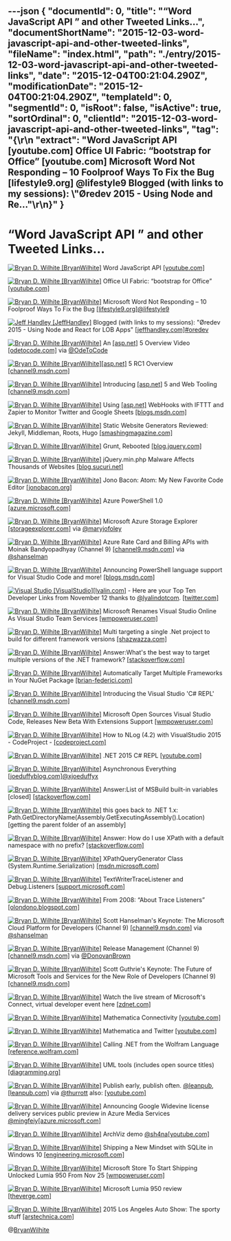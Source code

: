 ---json
{
  "documentId": 0,
  "title": "“Word JavaScript API ” and other Tweeted Links…",
  "documentShortName": "2015-12-03-word-javascript-api-and-other-tweeted-links",
  "fileName": "index.html",
  "path": "./entry/2015-12-03-word-javascript-api-and-other-tweeted-links",
  "date": "2015-12-04T00:21:04.290Z",
  "modificationDate": "2015-12-04T00:21:04.290Z",
  "templateId": 0,
  "segmentId": 0,
  "isRoot": false,
  "isActive": true,
  "sortOrdinal": 0,
  "clientId": "2015-12-03-word-javascript-api-and-other-tweeted-links",
  "tag": "{\r\n  \"extract\": \"Word JavaScript API [youtube.com]  Office UI Fabric: “bootstrap for Office” [youtube.com]  Microsoft Word Not Responding – 10 Foolproof Ways To Fix the Bug [lifestyle9.org] @lifestyle9 Blogged (with links to my sessions): \\\"Øredev 2015 - Using Node and Re...\"\r\n}"
}
---

# “Word JavaScript API ” and other Tweeted Links…

[<img alt="Bryan D. Wilhite [BryanWilhite]" src="https://songhay.blob.core.windows.net/shared-social-twitter/BryanWilhite.jpeg">](http://t.co/UNdqV0Z1zz "Bryan D. Wilhite [BryanWilhite]") Word JavaScript API [[youtube.com]](https://www.youtube.com/watch?v=EaLVfaj1mW8)

[<img alt="Bryan D. Wilhite [BryanWilhite]" src="https://songhay.blob.core.windows.net/shared-social-twitter/BryanWilhite.jpeg">](http://t.co/UNdqV0Z1zz "Bryan D. Wilhite [BryanWilhite]") Office UI Fabric: “bootstrap for Office” [[youtube.com]](https://www.youtube.com/watch?v=YsNhK6EmTxo)

[<img alt="Bryan D. Wilhite [BryanWilhite]" src="https://songhay.blob.core.windows.net/shared-social-twitter/BryanWilhite.jpeg">](http://t.co/UNdqV0Z1zz "Bryan D. Wilhite [BryanWilhite]") Microsoft Word Not Responding – 10 Foolproof Ways To Fix the Bug [[lifestyle9.org]](http://lifestyle9.org/microsoft-word-not-responding/)[@lifestyle9](http://twitter.com/lifestyle9)

[<img alt="Jeff Handley [JeffHandley]" src="https://songhay.blob.core.windows.net/shared-social-twitter/JeffHandley.jpg">](http://t.co/FSzPnyAt0f "Jeff Handley [JeffHandley]") Blogged (with links to my sessions): "Øredev 2015 - Using Node and React for LOB Apps" [[jeffhandley.com]](http://jeffhandley.com/archive/2015/11/18/Oredev-2015-Using-Node-and-React-for-LOB-Apps.aspx)[#oredev](https://twitter.com/hashtag/%23oredev/?src=hash)

[<img alt="Bryan D. Wilhite [BryanWilhite]" src="https://songhay.blob.core.windows.net/shared-social-twitter/BryanWilhite.jpeg">](http://t.co/UNdqV0Z1zz "Bryan D. Wilhite [BryanWilhite]") An [[asp.net]](http://www.asp.net/) 5 Overview Video [[odetocode.com]](http://odetocode.com/blogs/scott/archive/2015/11/12/an-asp-net-5-overview-video.aspx) via [@OdeToCode](http://twitter.com/OdeToCode)

[<img alt="Bryan D. Wilhite [BryanWilhite]" src="https://songhay.blob.core.windows.net/shared-social-twitter/BryanWilhite.jpeg">](http://t.co/UNdqV0Z1zz "Bryan D. Wilhite [BryanWilhite]")[[asp.net]](http://www.asp.net/) 5 RC1 Overview [[channel9.msdn.com]](https://channel9.msdn.com/Blogs/ASP-NET-Site-Videos/ASPNET-5-RC1-Overview)

[<img alt="Bryan D. Wilhite [BryanWilhite]" src="https://songhay.blob.core.windows.net/shared-social-twitter/BryanWilhite.jpeg">](http://t.co/UNdqV0Z1zz "Bryan D. Wilhite [BryanWilhite]") Introducing [[asp.net]](http://www.asp.net/) 5 and Web Tooling [[channel9.msdn.com]](https://channel9.msdn.com/Events/Visual-Studio/Connect-event-2015/100)

[<img alt="Bryan D. Wilhite [BryanWilhite]" src="https://songhay.blob.core.windows.net/shared-social-twitter/BryanWilhite.jpeg">](http://t.co/UNdqV0Z1zz "Bryan D. Wilhite [BryanWilhite]") Using [[asp.net]](http://www.asp.net/) WebHooks with IFTTT and Zapier to Monitor Twitter and Google Sheets [[blogs.msdn.com]](http://blogs.msdn.com/b/webdev/archive/2015/11/21/using-asp-net-webhooks-with-ifttt-and-zapier-to-monitor-twitter-and-google-sheets.aspx)

[<img alt="Bryan D. Wilhite [BryanWilhite]" src="https://songhay.blob.core.windows.net/shared-social-twitter/BryanWilhite.jpeg">](http://t.co/UNdqV0Z1zz "Bryan D. Wilhite [BryanWilhite]") Static Website Generators Reviewed: Jekyll, Middleman, Roots, Hugo [[smashingmagazine.com]](http://www.smashingmagazine.com/2015/11/static-website-generators-jekyll-middleman-roots-hugo-review/)

[<img alt="Bryan D. Wilhite [BryanWilhite]" src="https://songhay.blob.core.windows.net/shared-social-twitter/BryanWilhite.jpeg">](http://t.co/UNdqV0Z1zz "Bryan D. Wilhite [BryanWilhite]") Grunt, Rebooted [[blog.jquery.com]](http://blog.jquery.com/2015/11/19/grunt-rebooted/)

[<img alt="Bryan D. Wilhite [BryanWilhite]" src="https://songhay.blob.core.windows.net/shared-social-twitter/BryanWilhite.jpeg">](http://t.co/UNdqV0Z1zz "Bryan D. Wilhite [BryanWilhite]") jQuery.min.php Malware Affects Thousands of Websites [[blog.sucuri.net]](https://blog.sucuri.net/2015/11/jquery-min-php-malware-affects-thousands-of-websites.html)

[<img alt="Bryan D. Wilhite [BryanWilhite]" src="https://songhay.blob.core.windows.net/shared-social-twitter/BryanWilhite.jpeg">](http://t.co/UNdqV0Z1zz "Bryan D. Wilhite [BryanWilhite]") Jono Bacon: Atom: My New Favorite Code Editor [[jonobacon.org]](http://www.jonobacon.org/2015/11/16/atom-my-new-favorite-code-editor/)

[<img alt="Bryan D. Wilhite [BryanWilhite]" src="https://songhay.blob.core.windows.net/shared-social-twitter/BryanWilhite.jpeg">](http://t.co/UNdqV0Z1zz "Bryan D. Wilhite [BryanWilhite]") Azure PowerShell 1.0 [[azure.microsoft.com]](https://azure.microsoft.com/en-us/blog/azps-1-0/)

[<img alt="Bryan D. Wilhite [BryanWilhite]" src="https://songhay.blob.core.windows.net/shared-social-twitter/BryanWilhite.jpeg">](http://t.co/UNdqV0Z1zz "Bryan D. Wilhite [BryanWilhite]") Microsoft Azure Storage Explorer [[storageexplorer.com]](http://storageexplorer.com) via [@maryjofoley](http://twitter.com/maryjofoley)

[<img alt="Bryan D. Wilhite [BryanWilhite]" src="https://songhay.blob.core.windows.net/shared-social-twitter/BryanWilhite.jpeg">](http://t.co/UNdqV0Z1zz "Bryan D. Wilhite [BryanWilhite]") Azure Rate Card and Billing APIs with Moinak Bandyopadhyay (Channel 9) [[channel9.msdn.com]](https://channel9.msdn.com/Shows/Azure-Friday/Azure-Rate-Card-and-Billing-APIs-with-Moinak-Bandyopadhyay) via [@shanselman](http://twitter.com/shanselman)

[<img alt="Bryan D. Wilhite [BryanWilhite]" src="https://songhay.blob.core.windows.net/shared-social-twitter/BryanWilhite.jpeg">](http://t.co/UNdqV0Z1zz "Bryan D. Wilhite [BryanWilhite]") Announcing PowerShell language support for Visual Studio Code and more! [[blogs.msdn.com]](http://blogs.msdn.com/b/powershell/archive/2015/11/17/announcing-windows-powershell-for-visual-studio-code-and-more.aspx)

[<img alt="Visual Studio [VisualStudio]" src="https://songhay.blob.core.windows.net/shared-social-twitter/VisualStudio.png">](http://t.co/OqnL9IGcUY "Visual Studio [VisualStudio]")[[lyalin.com]](http://www.lyalin.com/2015/11/12/visual-studio-developer-top-ten-for-nov-12th-2015/) - Here are your Top Ten Developer Links from November 12 thanks to [@lyalindotcom](http://twitter.com/lyalindotcom). [[twitter.com]](https://twitter.com/VisualStudio/status/665363532523954176/photo/1)

[<img alt="Bryan D. Wilhite [BryanWilhite]" src="https://songhay.blob.core.windows.net/shared-social-twitter/BryanWilhite.jpeg">](http://t.co/UNdqV0Z1zz "Bryan D. Wilhite [BryanWilhite]") Microsoft Renames Visual Studio Online As Visual Studio Team Services [[wmpoweruser.com]](http://wmpoweruser.com/microsoft-renames-visual-studio-online-visual-studio-team-services/)

[<img alt="Bryan D. Wilhite [BryanWilhite]" src="https://songhay.blob.core.windows.net/shared-social-twitter/BryanWilhite.jpeg">](http://t.co/UNdqV0Z1zz "Bryan D. Wilhite [BryanWilhite]") Multi targeting a single .Net project to build for different framework versions [[shazwazza.com]](http://shazwazza.com/post/multi-targeting-a-single-net-project-to-build-for-different-framework-versions/)

[<img alt="Bryan D. Wilhite [BryanWilhite]" src="https://songhay.blob.core.windows.net/shared-social-twitter/BryanWilhite.jpeg">](http://t.co/UNdqV0Z1zz "Bryan D. Wilhite [BryanWilhite]") Answer:What's the best way to target multiple versions of the .NET framework? [[stackoverflow.com]](http://stackoverflow.com/questions/17700089/whats-the-best-way-to-target-multiple-versions-of-the-net-framework/17701049?stw=2#17701049)

[<img alt="Bryan D. Wilhite [BryanWilhite]" src="https://songhay.blob.core.windows.net/shared-social-twitter/BryanWilhite.jpeg">](http://t.co/UNdqV0Z1zz "Bryan D. Wilhite [BryanWilhite]") Automatically Target Multiple Frameworks in Your NuGet Package [[brian-federici.com]](http://brian-federici.com/blog/2013/4/17/automatically-target-multiple-frameworks-in-your-nuget-package)

[<img alt="Bryan D. Wilhite [BryanWilhite]" src="https://songhay.blob.core.windows.net/shared-social-twitter/BryanWilhite.jpeg">](http://t.co/UNdqV0Z1zz "Bryan D. Wilhite [BryanWilhite]") Introducing the Visual Studio 'C# REPL' [[channel9.msdn.com]](https://channel9.msdn.com/Events/Visual-Studio/Connect-event-2015/103)

[<img alt="Bryan D. Wilhite [BryanWilhite]" src="https://songhay.blob.core.windows.net/shared-social-twitter/BryanWilhite.jpeg">](http://t.co/UNdqV0Z1zz "Bryan D. Wilhite [BryanWilhite]") Microsoft Open Sources Visual Studio Code, Releases New Beta With Extensions Support [[wmpoweruser.com]](http://wmpoweruser.com/microsoft-open-sources-visual-studio-code-releases-new-beta-with-extensions-support/)

[<img alt="Bryan D. Wilhite [BryanWilhite]" src="https://songhay.blob.core.windows.net/shared-social-twitter/BryanWilhite.jpeg">](http://t.co/UNdqV0Z1zz "Bryan D. Wilhite [BryanWilhite]") How to NLog (4.2) with VisualStudio 2015 - CodeProject - [[codeproject.com]](http://www.codeproject.com/Tips/1052902/How-to-NLog-with-VisualStudio)

[<img alt="Bryan D. Wilhite [BryanWilhite]" src="https://songhay.blob.core.windows.net/shared-social-twitter/BryanWilhite.jpeg">](http://t.co/UNdqV0Z1zz "Bryan D. Wilhite [BryanWilhite]") .NET 2015 C# REPL [[youtube.com]](https://www.youtube.com/watch?v=2xilWlL7X5A)

[<img alt="Bryan D. Wilhite [BryanWilhite]" src="https://songhay.blob.core.windows.net/shared-social-twitter/BryanWilhite.jpeg">](http://t.co/UNdqV0Z1zz "Bryan D. Wilhite [BryanWilhite]") Asynchronous Everything [[joeduffyblog.com]](http://joeduffyblog.com/2015/11/19/asynchronous-everything/)[@xjoeduffyx](http://twitter.com/xjoeduffyx)

[<img alt="Bryan D. Wilhite [BryanWilhite]" src="https://songhay.blob.core.windows.net/shared-social-twitter/BryanWilhite.jpeg">](http://t.co/UNdqV0Z1zz "Bryan D. Wilhite [BryanWilhite]") Answer:List of MSBuild built-in variables [closed] [[stackoverflow.com]](http://stackoverflow.com/questions/1452962/list-of-msbuild-built-in-variables/1453023?stw=2#1453023)

[<img alt="Bryan D. Wilhite [BryanWilhite]" src="https://songhay.blob.core.windows.net/shared-social-twitter/BryanWilhite.jpeg">](http://t.co/UNdqV0Z1zz "Bryan D. Wilhite [BryanWilhite]") this goes back to .NET 1.x: Path.GetDirectoryName(Assembly.GetExecutingAssembly().Location) [getting the parent folder of an assembly]

[<img alt="Bryan D. Wilhite [BryanWilhite]" src="https://songhay.blob.core.windows.net/shared-social-twitter/BryanWilhite.jpeg">](http://t.co/UNdqV0Z1zz "Bryan D. Wilhite [BryanWilhite]") Answer: How do I use XPath with a default namespace with no prefix? [[stackoverflow.com]](http://stackoverflow.com/questions/2524804/how-do-i-use-xpath-with-a-default-namespace-with-no-prefix/2530023?stw=2#2530023)

[<img alt="Bryan D. Wilhite [BryanWilhite]" src="https://songhay.blob.core.windows.net/shared-social-twitter/BryanWilhite.jpeg">](http://t.co/UNdqV0Z1zz "Bryan D. Wilhite [BryanWilhite]") XPathQueryGenerator Class (System.Runtime.Serialization) [[msdn.microsoft.com]](https://msdn.microsoft.com/en-us/library/system.runtime.serialization.xpathquerygenerator(v=vs.110).aspx)

[<img alt="Bryan D. Wilhite [BryanWilhite]" src="https://songhay.blob.core.windows.net/shared-social-twitter/BryanWilhite.jpeg">](http://t.co/UNdqV0Z1zz "Bryan D. Wilhite [BryanWilhite]") TextWriterTraceListener and Debug.Listeners [[support.microsoft.com]](https://support.microsoft.com/en-us/kb/815788)

[<img alt="Bryan D. Wilhite [BryanWilhite]" src="https://songhay.blob.core.windows.net/shared-social-twitter/BryanWilhite.jpeg">](http://t.co/UNdqV0Z1zz "Bryan D. Wilhite [BryanWilhite]") From 2008: “About Trace Listeners” [[olondono.blogspot.com]](http://olondono.blogspot.com/2008/01/about-trace-listeners.html)

[<img alt="Bryan D. Wilhite [BryanWilhite]" src="https://songhay.blob.core.windows.net/shared-social-twitter/BryanWilhite.jpeg">](http://t.co/UNdqV0Z1zz "Bryan D. Wilhite [BryanWilhite]") Scott Hanselman's Keynote: The Microsoft Cloud Platform for Developers (Channel 9) [[channel9.msdn.com]](https://channel9.msdn.com/Events/Visual-Studio/Connect-event-2015/012) via [@shanselman](http://twitter.com/shanselman)

[<img alt="Bryan D. Wilhite [BryanWilhite]" src="https://songhay.blob.core.windows.net/shared-social-twitter/BryanWilhite.jpeg">](http://t.co/UNdqV0Z1zz "Bryan D. Wilhite [BryanWilhite]") Release Management (Channel 9) [[channel9.msdn.com]](https://channel9.msdn.com/Events/Visual-Studio/Connect-event-2015/Release-Management) via [@DonovanBrown](http://twitter.com/DonovanBrown)

[<img alt="Bryan D. Wilhite [BryanWilhite]" src="https://songhay.blob.core.windows.net/shared-social-twitter/BryanWilhite.jpeg">](http://t.co/UNdqV0Z1zz "Bryan D. Wilhite [BryanWilhite]") Scott Guthrie's Keynote: The Future of Microsoft Tools and Services for the New Role of Developers (Channel 9) [[channel9.msdn.com]](https://channel9.msdn.com/Events/Visual-Studio/Connect-event-2015/010)

[<img alt="Bryan D. Wilhite [BryanWilhite]" src="https://songhay.blob.core.windows.net/shared-social-twitter/BryanWilhite.jpeg">](http://t.co/UNdqV0Z1zz "Bryan D. Wilhite [BryanWilhite]") Watch the live stream of Microsoft's Connect, virtual developer event here [[zdnet.com]](http://www.zdnet.com/article/watch-the-live-stream-of-microsofts-connect-virtual-developer-event-here/#ftag=RSSbaffb68)

[<img alt="Bryan D. Wilhite [BryanWilhite]" src="https://songhay.blob.core.windows.net/shared-social-twitter/BryanWilhite.jpeg">](http://t.co/UNdqV0Z1zz "Bryan D. Wilhite [BryanWilhite]") Mathematica Connectivity [[youtube.com]](https://www.youtube.com/watch?v=qtZAGBzU69E)

[<img alt="Bryan D. Wilhite [BryanWilhite]" src="https://songhay.blob.core.windows.net/shared-social-twitter/BryanWilhite.jpeg">](http://t.co/UNdqV0Z1zz "Bryan D. Wilhite [BryanWilhite]") Mathematica and Twitter [[youtube.com]](https://www.youtube.com/watch?v=m-dC8khYUjY)

[<img alt="Bryan D. Wilhite [BryanWilhite]" src="https://songhay.blob.core.windows.net/shared-social-twitter/BryanWilhite.jpeg">](http://t.co/UNdqV0Z1zz "Bryan D. Wilhite [BryanWilhite]") Calling .NET from the Wolfram Language [[reference.wolfram.com]](http://reference.wolfram.com/language/NETLink/tutorial/CallingNETFromTheWolframLanguage.html#26930)

[<img alt="Bryan D. Wilhite [BryanWilhite]" src="https://songhay.blob.core.windows.net/shared-social-twitter/BryanWilhite.jpeg">](http://t.co/UNdqV0Z1zz "Bryan D. Wilhite [BryanWilhite]") UML tools (includes open source titles) [[diagramming.org]](http://www.diagramming.org/)

[<img alt="Bryan D. Wilhite [BryanWilhite]" src="https://songhay.blob.core.windows.net/shared-social-twitter/BryanWilhite.jpeg">](http://t.co/UNdqV0Z1zz "Bryan D. Wilhite [BryanWilhite]") Publish early, publish often. [@leanpub](http://twitter.com/leanpub), [[leanpub.com]](https://leanpub.com/) via [@thurrott](http://twitter.com/thurrott) also: [[youtube.com]](https://www.youtube.com/user/leanpub)

[<img alt="Bryan D. Wilhite [BryanWilhite]" src="https://songhay.blob.core.windows.net/shared-social-twitter/BryanWilhite.jpeg">](http://t.co/UNdqV0Z1zz "Bryan D. Wilhite [BryanWilhite]") Announcing Google Widevine license delivery services public preview in Azure Media Services [@mingfeiy](http://twitter.com/mingfeiy)[[azure.microsoft.com]](https://azure.microsoft.com/en-us/blog/announcing-google-widevine-license-delivery-services-public-preview-in-azure-media-services/)

[<img alt="Bryan D. Wilhite [BryanWilhite]" src="https://songhay.blob.core.windows.net/shared-social-twitter/BryanWilhite.jpeg">](http://t.co/UNdqV0Z1zz "Bryan D. Wilhite [BryanWilhite]") ArchViz demo [@sh4na](http://twitter.com/sh4na)[[youtube.com]](https://www.youtube.com/watch?v=nYBEndFphik)

[<img alt="Bryan D. Wilhite [BryanWilhite]" src="https://songhay.blob.core.windows.net/shared-social-twitter/BryanWilhite.jpeg">](http://t.co/UNdqV0Z1zz "Bryan D. Wilhite [BryanWilhite]") Shipping a New Mindset with SQLite in Windows 10 [[engineering.microsoft.com]](http://engineering.microsoft.com/2015/10/29/sqlite-in-windows-10/)

[<img alt="Bryan D. Wilhite [BryanWilhite]" src="https://songhay.blob.core.windows.net/shared-social-twitter/BryanWilhite.jpeg">](http://t.co/UNdqV0Z1zz "Bryan D. Wilhite [BryanWilhite]") Microsoft Store To Start Shipping Unlocked Lumia 950 From Nov 25 [[wmpoweruser.com]](http://wmpoweruser.com/microsoft-store-to-start-shipping-unlocked-lumia-950-from-nov-25/)

[<img alt="Bryan D. Wilhite [BryanWilhite]" src="https://songhay.blob.core.windows.net/shared-social-twitter/BryanWilhite.jpeg">](http://t.co/UNdqV0Z1zz "Bryan D. Wilhite [BryanWilhite]") Microsoft Lumia 950 review [[theverge.com]](http://www.theverge.com/2015/11/20/9767266/microsoft-lumia-950-review-windows-10-continuum)

[<img alt="Bryan D. Wilhite [BryanWilhite]" src="https://songhay.blob.core.windows.net/shared-social-twitter/BryanWilhite.jpeg">](http://t.co/UNdqV0Z1zz "Bryan D. Wilhite [BryanWilhite]") 2015 Los Angeles Auto Show: The sporty stuff [[arstechnica.com]](http://arstechnica.com/cars/2015/11/2015-los-angeles-auto-show-the-sporty-stuff/)

@[BryanWilhite](https://twitter.com/BryanWilhite)

